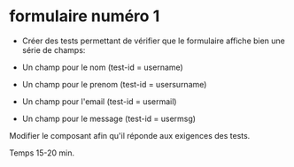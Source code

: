 
# formulaire numéro 1

- Créer des tests permettant de vérifier que le formulaire 
affiche bien une série de champs: 

- Un champ pour le nom (test-id = username)
- Un champ pour le prenom (test-id = usersurname)
- Un champ pour l'email (test-id = usermail)
- Un champ pour le message (test-id = usermsg)

Modifier le composant afin qu'il réponde aux exigences des tests.

Temps 15-20 min.
